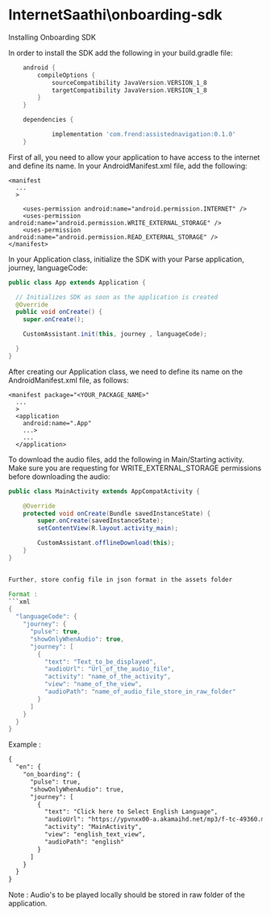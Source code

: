 # InternetSaathi\onboarding-sdk 



Installing Onboarding SDK

In order to install the SDK add the following in your build.gradle file:
```gradle
	android {
	    compileOptions {
	        sourceCompatibility JavaVersion.VERSION_1_8
	        targetCompatibility JavaVersion.VERSION_1_8
	    }
	}

	dependencies {

	        implementation 'com.frend:assistednavigation:0.1.0'
	}
```

First of all, you need to allow your application to have access to the internet and define its name. In your AndroidManifest.xml file, add the following:
```manifest
<manifest
  ...
  >
  
	<uses-permission android:name="android.permission.INTERNET" />
	<uses-permission android:name="android.permission.WRITE_EXTERNAL_STORAGE" />
	<uses-permission android:name="android.permission.READ_EXTERNAL_STORAGE" />
</manifest>
```

In your Application class, initialize the SDK with your Parse application, journey, languageCode:
```java
public class App extends Application {

  // Initializes SDK as soon as the application is created
  @Override
  public void onCreate() {
    super.onCreate();

    CustomAssistant.init(this, journey , languageCode);

  }
}
```
After creating our Application class, we need to define its name on the AndroidManifest.xml file, as follows:
```manifest
<manifest package="<YOUR_PACKAGE_NAME>"
  ...
  >
  <application
    android:name=".App"
    ...>
    ...
  </application>
```

To download the audio files, add the following in Main/Starting activity. Make sure you are requesting for WRITE_EXTERNAL_STORAGE permissions before downloading the audio:

```java
public class MainActivity extends AppCompatActivity {

    @Override
    protected void onCreate(Bundle savedInstanceState) {
        super.onCreate(savedInstanceState);
        setContentView(R.layout.activity_main);

        CustomAssistant.offlineDownload(this);
    }
}


Further, store config file in json format in the assets folder

Format :
```xml
{
  "languageCode": {
    "journey": {
      "pulse": true,
      "showOnlyWhenAudio": true,
      "journey": [
        {
          "text": "Text_to_be_displayed",
          "audioUrl": "Url_of_the_audio_file",
          "activity": "name_of_the_activity",
          "view": "name_of_the_view",
          "audioPath": "name_of_audio_file_store_in_raw_folder"
        }
      ]
    }
  }
}
```
Example :
```xml
{
  "en": {
    "on_boarding": {
      "pulse": true,
      "showOnlyWhenAudio": true,
      "journey": [
        {
          "text": "Click here to Select English Language",
          "audioUrl": "https://ypvnxx00-a.akamaihd.net/mp3/f-tc-49360.mp3",
          "activity": "MainActivity",
          "view": "english_text_view",
          "audioPath": "english"
        }
      ]
    }
  }
}
```
Note : Audio's to be played locally should be stored in raw folder of the application.
